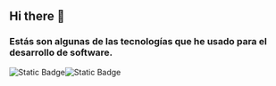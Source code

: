 ## Hi there 👋
<h3>Estás son algunas de las tecnologías que he usado para el desarrollo de software.</h3>
<div style="display:flex;">
  <img alt="Static Badge" src="https://img.shields.io/badge/React-%235CB0E0">
  <img alt="Static Badge" src="https://img.shields.io/badge/Node-%235CB0E0a">
</div>



